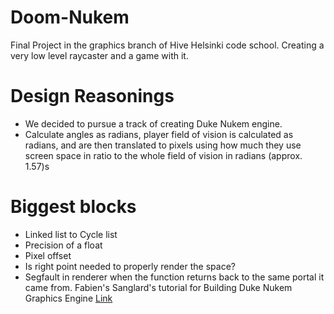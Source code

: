 # Doom-Nukem
Final Project in the graphics branch of Hive Helsinki code school. Creating a very low level raycaster and a game with it.

# Design Reasonings
- We decided to pursue a track of creating Duke Nukem engine.
- Calculate angles as radians, player field of vision is calculated as radians, and are then translated to pixels using how much they use screen space in ratio to the whole field of vision in radians (approx. 1.57)s

# Biggest blocks
- Linked list to Cycle list
- Precision of a float
- Pixel offset
- Is right point needed to properly render the space?
- Segfault in renderer when the function returns back to the same portal it came from.
Fabien's Sanglard's tutorial for Building Duke Nukem Graphics Engine [Link](https://fabiensanglard.net/duke3d/build_engine_internals.php)
